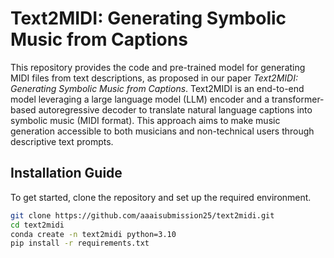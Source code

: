 # Text2MIDI: Generating Symbolic Music from Captions
This repository provides the code and pre-trained model for generating MIDI files from text descriptions, as proposed in our paper *Text2MIDI: Generating Symbolic Music from Captions*. Text2MIDI is an end-to-end model leveraging a large language model (LLM) encoder and a transformer-based autoregressive decoder to translate natural language captions into symbolic music (MIDI format). This approach aims to make music generation accessible to both musicians and non-technical users through descriptive text prompts.

## Installation Guide
To get started, clone the repository and set up the required environment.
```bash
git clone https://github.com/aaaisubmission25/text2midi.git
cd text2midi
conda create -n text2midi python=3.10
pip install -r requirements.txt
```
